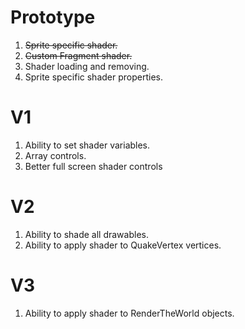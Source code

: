 # Prototype

1. ~~Sprite specific shader.~~
2. ~~Custom Fragment shader.~~
3. Shader loading and removing.
4. Sprite specific shader properties.

# V1

1. Ability to set shader variables.
2. Array controls.
3. Better full screen shader controls

# V2

1. Ability to shade all drawables.
2. Ability to apply shader to QuakeVertex vertices.

# V3
1. Ability to apply shader to RenderTheWorld objects.
